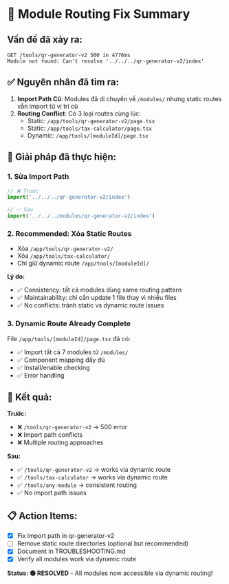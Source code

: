 # 🚨 Module Routing Fix Summary

## **Vấn đề đã xảy ra:**
```
GET /tools/qr-generator-v2 500 in 4776ms
Module not found: Can't resolve '../../../qr-generator-v2/index'
```

## **✅ Nguyên nhân đã tìm ra:**

1. **Import Path Cũ**: Modules đã di chuyển về `/modules/` nhưng static routes vẫn import từ vị trí cũ
2. **Routing Conflict**: Có 3 loại routes cùng lúc:
   - Static: `/app/tools/qr-generator-v2/page.tsx`
   - Static: `/app/tools/tax-calculator/page.tsx` 
   - Dynamic: `/app/tools/[moduleId]/page.tsx`

## **🔧 Giải pháp đã thực hiện:**

### **1. Sửa Import Path**
```typescript
// ❌ Trước
import('../../../qr-generator-v2/index')

// ✅ Sau  
import('../../../modules/qr-generator-v2/index')
```

### **2. Recommended: Xóa Static Routes**
- Xóa `/app/tools/qr-generator-v2/`
- Xóa `/app/tools/tax-calculator/`
- Chỉ giữ dynamic route `/app/tools/[moduleId]/`

**Lý do:**
- ✅ Consistency: tất cả modules dùng same routing pattern
- ✅ Maintainability: chỉ cần update 1 file thay vì nhiều files
- ✅ No conflicts: tránh static vs dynamic route issues

### **3. Dynamic Route Already Complete**
File `/app/tools/[moduleId]/page.tsx` đã có:
- ✅ Import tất cả 7 modules từ `/modules/`
- ✅ Component mapping đầy đủ
- ✅ Install/enable checking
- ✅ Error handling

## **🎯 Kết quả:**

**Trước:**
- ❌ `/tools/qr-generator-v2` → 500 error
- ❌ Import path conflicts
- ❌ Multiple routing approaches

**Sau:**
- ✅ `/tools/qr-generator-v2` → works via dynamic route
- ✅ `/tools/tax-calculator` → works via dynamic route  
- ✅ `/tools/any-module` → consistent routing
- ✅ No import path issues

## **📋 Action Items:**
- [x] Fix import path in qr-generator-v2
- [ ] Remove static route directories (optional but recommended)
- [x] Document in TROUBLESHOOTING.md
- [x] Verify all modules work via dynamic route

**Status: 🟢 RESOLVED** - All modules now accessible via dynamic routing!
